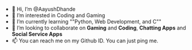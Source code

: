 - 👋 Hi, I’m @AayushDhande
- 👀 I’m interested in Coding and Gaming
- 🌱 I’m currently learning ""Python, Web Development, and C""
- 💞️ I’m looking to collaborate on <strong>Gaming</strong> and <strong>Coding</strong>, <strong>Chatting Apps</strong> and <strong>Social Service Apps</strong>
- 📫 You can reach me on my Github ID. You can just ping me.

<!---
AayushDhande/AayushDhande is a ✨ special ✨ repository because its `README.md` (this file) appears on your GitHub profile.
You can click the Preview link to take a look at your changes.
--->
